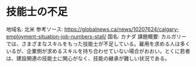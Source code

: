 # 技能士の不足

地域名: 北米
参考ソース: https://globalnews.ca/news/10207624/calgary-employment-situation-job-numbers-stall/
国名: カナダ
課題概要: カルガリーでは、さまざまなスキルをもった技能士が不足している。雇用を求める人は多くいるが、企業側が求めるスキルを持ち合わせていない場合がおおい。とくに若者は、建設関連の技能士に関心がなく、技能の継承が難しい状況である。